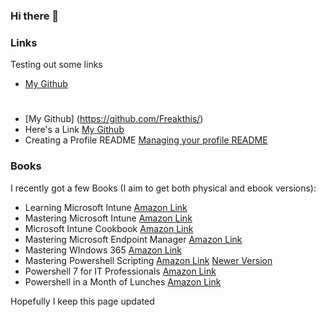 ### Hi there 👋

<!--
**Freakthis/Freakthis** is a ✨ _special_ ✨ repository because its `README.md` (this file) appears on your GitHub profile.

Here are some ideas to get you started:

- 🔭 I’m currently working on ...
- 🌱 I’m currently learning ...
- 👯 I’m looking to collaborate on ...
- 🤔 I’m looking for help with ...
- 💬 Ask me about ...
- 📫 How to reach me: ...
- 😄 Pronouns: ...
- ⚡ Fun fact: ...
-->


### Links
Testing out some links

- [My Github](https://github.com/Freakthis/)
#
- [My Github] (https://github.com/Freakthis/)
- Here's a Link [My Github](https://github.com/Freakthis/)
- Creating a Profile README [Managing your profile README](https://docs.github.com/en/account-and-profile/setting-up-and-managing-your-github-profile/customizing-your-profile/managing-your-profile-readme)

### Books
I recently got a few Books (I aim to get both physical and ebook versions):

- Learning Microsoft Intune [Amazon Link](https://amzn.to/3W9YQpq)
- Mastering Microsoft Intune [Amazon Link](https://amzn.to/4bsVN07)
- Microsoft Intune Cookbook [Amazon Link](https://amzn.to/4bbEMqQ)
- Mastering Microsoft Endpoint Manager [Amazon Link](https://amzn.to/3JzsnBi)
- Mastering WIndows 365 [Amazon Link](https://amzn.to/4dfF6Xm)
- Mastering Powershell Scripting [Amazon Link](https://amzn.to/3Qf1M08) [Newer Version](https://amzn.to/3QhhtUC)
- Powershell 7 for IT Professionals [Amazon Link](https://amzn.to/3U6O8x6)
- Powershell in a Month of Lunches [Amazon Link](https://amzn.to/3QkaFFT)

<!--
IDKTest
-->
Hopefully I keep this page updated
